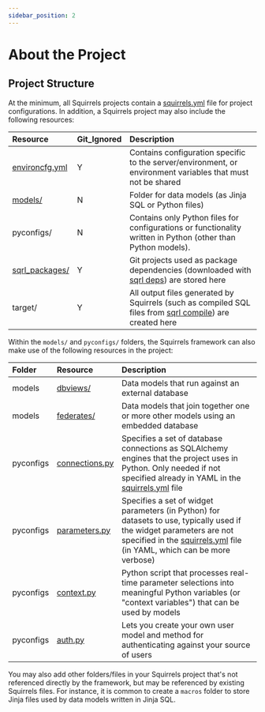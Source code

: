 ```yaml
---
sidebar_position: 2
---
```


# About the Project 

## Project Structure

At the minimum, all Squirrels projects contain a [squirrels.yml] file for project configurations. In addition, a Squirrels project may also include the following resources:

|Resource|Git_Ignored|Description|
|:-------|:----------|:----------|
|[environcfg.yml](./topics/environcfg)|Y|Contains configuration specific to the server/environment, or environment variables that must not be shared|
|[models/](./topics/models-sql)|N|Folder for data models (as Jinja SQL or Python files)|
|pyconfigs/|N|Contains only Python files for configurations or functionality written in Python (other than Python models).|
|[sqrl_packages/](./cli/deps)|Y|Git projects used as package dependencies (downloaded with [sqrl deps](./cli/deps)) are stored here|
|target/|Y|All output files generated by Squirrels (such as compiled SQL files from [sqrl compile](./cli/compile)) are created here|

Within the `models/` and `pyconfigs/` folders, the Squirrels framework can also make use of the following resources in the project:

|Folder|Resource|Description|
|:-----|:-------|:----------|
|models|[dbviews/](./topics/models-sql)|Data models that run against an external database|
|models|[federates/](./topics/models-sql)|Data models that join together one or more other models using an embedded database|
|pyconfigs|[connections.py](./topics/database)|Specifies a set of database connections as SQLAlchemy engines that the project uses in Python. Only needed if not specified already in YAML in the [squirrels.yml] file|
|pyconfigs|[parameters.py](./topics/parameters)|Specifies a set of widget parameters (in Python) for datasets to use, typically used if the widget parameters are not specified in the [squirrels.yml] file (in YAML, which can be more verbose)|
|pyconfigs|[context.py](./topics/context)|Python script that processes real-time parameter selections into meaningful Python variables (or "context variables") that can be used by models|
|pyconfigs|[auth.py](./topics/auth)|Lets you create your own user model and method for authenticating against your source of users|

You may also add other folders/files in your Squirrels project that's not referenced directly by the framework, but may be referenced by existing Squirrels files. For instance, it is common to create a `macros` folder to store Jinja files used by data models written in Jinja SQL.


[squirrels.yml]: ./topics/project-file
